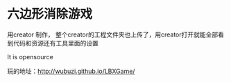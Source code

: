 # 六边形消除游戏
用creator 制作， 整个creator的工程文件夹也上传了，用creator打开就能全部看到代码和资源还有工具里面的设置

It is opensource

 玩的地址：http://wubuzi.github.io/LBXGame/
